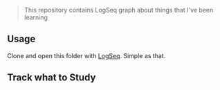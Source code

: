 > This repository contains LogSeq graph about things that I've been learning

## Usage

Clone and open this folder with [LogSeq](https://logseq.com/). Simple as that.

## Track what to Study

